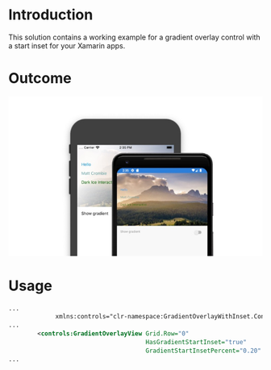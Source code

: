 # Introduction 

This solution contains a working example for a gradient overlay control with a start inset for your Xamarin apps.

# Outcome
![Gradient overlay with inset](gradientfeature.jpg "Gradient overlay with inset")


# Usage 
```xml
...
             xmlns:controls="clr-namespace:GradientOverlayWithInset.Controls"
...
        <controls:GradientOverlayView Grid.Row="0"
                                      HasGradientStartInset="true"
                                      GradientStartInsetPercent="0.20" />
...
```
